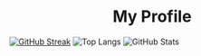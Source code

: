 # <center> My Profile

[![GitHub Streak](https://streak-stats.demolab.com?user=DenizGazitepe&theme=catppuccin-mocha&hide_border=true&border_radius=5&date_format=j%20M%5B%20Y%5D)](https://git.io/streak-stats)
![Top Langs](https://github-readme-stats.vercel.app/api/top-langs/?username=DenizGazitepe&layout=compact&theme=catppuccin_mocha)
![GitHub Stats](https://github-readme-stats.vercel.app/api?username=DenizGazitepe&theme=catppuccin_mocha&show_icons=true&hide_border=true&count_private=true)
